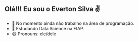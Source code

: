 ## Olá!!! Eu sou o Everton Silva ✌️

- 🔭 No momento ainda não trabalho na área de programação.
- 🌱 Estudando Data Science na  FIAP.
- 😄 Pronouns: ele/dele


